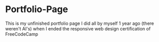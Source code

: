 # Portfolio-Page
This is my unfinished portfolio page I did all by myself 1 year ago (there weren't AI's) when I ended the responsive web design certification of FreeCodeCamp

